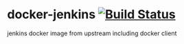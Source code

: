 # docker-jenkins [![Build Status](https://jenkins.bln.space/buildStatus/icon?job=docker-images%2Fdocker-jenkins%2Fmaster)](https://jenkins.bln.space/job/docker-images/job/docker-jenkins/job/master/)

jenkins docker image from upstream including docker client


